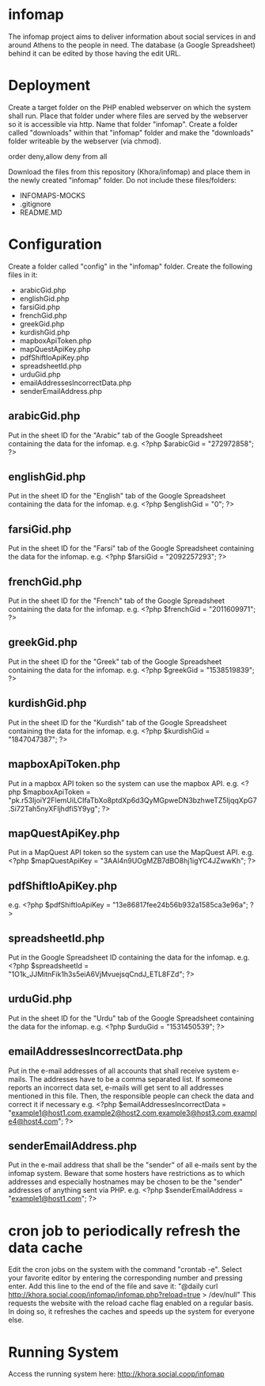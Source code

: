 # infomap
The infomap project aims to deliver information about social services in and around Athens to the people in need.
The database (a Google Spreadsheet) behind it can be edited by those having the edit URL.

# Deployment
Create a target folder on the PHP enabled webserver on which the system shall run.
Place that folder under where files are served by the webserver so it is accessible via http.
Name that folder "infomap".
Create a folder called "downloads" within that "infomap" folder and make the "downloads" folder writeable by the webserver (via chmod).

order deny,allow
deny from all

Download the files from this repository (Khora/infomap) and place them in the newly created "infomap" folder.
Do not include these files/folders:
 - INFOMAPS-MOCKS
 - .gitignore
 - README.MD
 
# Configuration
Create a folder called "config" in the "infomap" folder.
Create the following files in it:
 - arabicGid.php
 - englishGid.php
 - farsiGid.php
 - frenchGid.php
 - greekGid.php
 - kurdishGid.php
 - mapboxApiToken.php
 - mapQuestApiKey.php
 - pdfShiftIoApiKey.php
 - spreadsheetId.php
 - urduGid.php
 - emailAddressesIncorrectData.php
 - senderEmailAddress.php
## arabicGid.php
Put in the sheet ID for the "Arabic" tab of the Google Spreadsheet containing the data for the infomap.
e.g. &lt;?php $arabicGid = "272972858"; ?&gt;
## englishGid.php
Put in the sheet ID for the "English" tab of the Google Spreadsheet containing the data for the infomap.
e.g. &lt;?php $englishGid = "0"; ?&gt;
## farsiGid.php
Put in the sheet ID for the "Farsi" tab of the Google Spreadsheet containing the data for the infomap.
e.g. &lt;?php $farsiGid = "2092257293"; ?&gt;
## frenchGid.php
Put in the sheet ID for the "French" tab of the Google Spreadsheet containing the data for the infomap.
e.g. &lt;?php $frenchGid = "2011609971"; ?&gt;
## greekGid.php
Put in the sheet ID for the "Greek" tab of the Google Spreadsheet containing the data for the infomap.
e.g. &lt;?php $greekGid = "1538519839"; ?&gt;
## kurdishGid.php
Put in the sheet ID for the "Kurdish" tab of the Google Spreadsheet containing the data for the infomap.
e.g. &lt;?php $kurdishGid = "1847047387"; ?&gt;
## mapboxApiToken.php
Put in a mapbox API token so the system can use the mapbox API.
e.g. &lt;?php $mapboxApiToken = "pk.r53IjoiY2FlemUiLCIfaTbXo8ptdXp6d3QyMGpweDN3bzhweTZ5IjqqXpG7.Si72Tah5nyXFljhdfiSY9yg"; ?&gt;
## mapQuestApiKey.php
Put in a MapQuest API token so the system can use the MapQuest API.
e.g. &lt;?php $mapQuestApiKey = "3AAl4n9UOgMZB7dBO8hj1igYC4JZwwKh"; ?&gt;
## pdfShiftIoApiKey.php
e.g. &lt;?php $pdfShiftIoApiKey = "13e86817fee24b56b932a1585ca3e96a"; ?&gt;
## spreadsheetId.php
Put in the Google Spreadsheet ID containing the data for the infomap.
e.g. &lt;?php $spreadsheetId = "1O1k_JJMitnFik1h3s5eiA6VjMvuejsqCndJ_ETL8FZd"; ?&gt;
## urduGid.php
Put in the sheet ID for the "Urdu" tab of the Google Spreadsheet containing the data for the infomap.
e.g. &lt;?php $urduGid = "1531450539"; ?&gt;
## emailAddressesIncorrectData.php
Put in the e-mail addresses of all accounts that shall receive system e-mails. The addresses have to be a comma separated list.
If someone reports an incorrect data set, e-mails will get sent to all addresses mentioned in this file. Then, the responsible people can check the data and correct it if necessary
e.g. &lt;?php $emailAddressesIncorrectData = "example1@host1.com,example2@host2.com,example3@host3.com,example4@host4.com"; ?&gt;
## senderEmailAddress.php
Put in the e-mail address that shall be the "sender" of all e-mails sent by the infomap system.
Beware that some hosters have restrictions as to which addresses and especially hostnames may be chosen to be the "sender" addresses of anything sent via PHP.
e.g. &lt;?php $senderEmailAddress = "example1@host1.com"; ?&gt;

# cron job to periodically refresh the data cache
Edit the cron jobs on the system with the command "crontab -e".
Select your favorite editor by entering the corresponding number and pressing enter.
Add this line to the end of the file and save it: "@daily curl http://khora.social.coop/infomap/infomap.php?reload=true &gt; /dev/null"
This requests the website with the reload cache flag enabled on a regular basis.
In doing so, it refreshes the caches and speeds up the system for everyone else.

# Running System
Access the running system here: http://khora.social.coop/infomap
